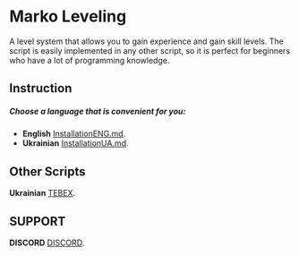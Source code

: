 # Marko Leveling

A level system that allows you to gain experience and gain skill levels.
The script is easily implemented in any other script, so it is perfect for beginners who have a lot of programming knowledge.

## Instruction
##### Choose a language that is convenient for you:
* **English** [InstallationENG.md](InstallationENG.md).
* **Ukrainian** [InstallationUA.md](InstallationUA.md).

## Other Scripts
  **Ukrainian** [TEBEX]([InstallationUA.md](https://marko-scripts.tebex.io/category/2612556)).

## SUPPORT
**DISCORD** [DISCORD]([InstallationUA.md](DISCORD)).
